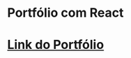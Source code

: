<h1>Portfólio com React<h1>
<a href="https://portfolio-ashen-ten-89.vercel.app/">Link do Portfólio</a>